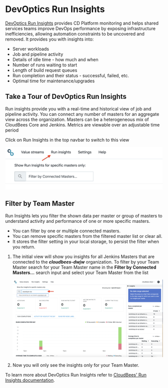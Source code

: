 # DevOptics Run Insights
[DevOptics Run Insights](https://go.cloudbees.com/docs/cloudbees-documentation/devoptics-user-guide/run_insights/) provides CD Platform monitoring and helps shared services teams improve DevOps performance by exposing infrastructure inefficiencies, allowing automation constraints to be uncovered and removed. It provides you with insights into:

* Server workloads
* Job and pipeline activity
* Details of idle time - how much and when
* Number of runs waiting to start
* Length of build request queues
* Run completion and their status - successful, failed, etc.
* Optimal time for maintenance/upgrades

## Take a Tour of DevOptics Run Insights
Run insights provide you with a real-time and historical view of job and pipeline activity. You can connect any number of masters for an aggregate view across the organization. Masters can be a heterogeneous mix of CloudBees Core and Jenkins. Metrics are viewable over an adjustable time period

Click on Run Insights in the top navbar to switch to this view <p><img src="img/insights/insights_view.png" width=800/>


## Filter by Team Master
Run Insights lets you filter the shown data per master or group of masters to understand activity and performance of one or more specific masters.

* You can filter by one or multiple connected masters.
* You can remove specific masters from the filtered master list or clear all.
* It stores the filter setting in your local storage, to persist the filter when you return.


1. The initial view will show you insights for all Jenkins Masters that are connected to the ***cloudbees-dwjw*** organization. To filter by your Team Master search for your Team Master name in the **Filter by Connected Masters...** search input and select your Team Master from the list <p><img src="img/insights/insights_filter_by_master_input.png" width=800/>
2. Now you will only see the insights only for your Team Master. 

To learn more about DevOptics Run Insights refer to [CloudBees' Run Insights documentation](https://go.cloudbees.com/docs/cloudbees-documentation/devoptics-user-guide/run_insights/).

